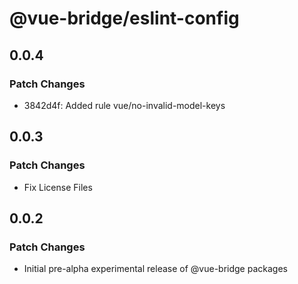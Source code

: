 # @vue-bridge/eslint-config

## 0.0.4

### Patch Changes

- 3842d4f: Added rule vue/no-invalid-model-keys

## 0.0.3

### Patch Changes

- Fix License Files

## 0.0.2

### Patch Changes

- Initial pre-alpha experimental release of @vue-bridge packages

